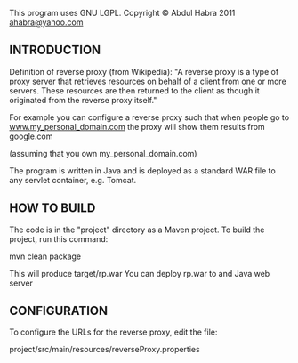 This program uses GNU LGPL.
Copyright © Abdul Habra 2011
ahabra@yahoo.com


INTRODUCTION
------------
Definition of reverse proxy (from Wikipedia):
"A reverse proxy is a type of proxy server that retrieves resources on behalf of a 
client from one or more servers. These resources are then returned to the client as 
though it originated from the reverse proxy itself."

For example you can configure a reverse proxy such that when people go to
www.my_personal_domain.com the proxy will show them results from google.com

(assuming that you own my_personal_domain.com)

The program is written in Java and is deployed as a standard WAR file to any
servlet container, e.g. Tomcat.


HOW TO BUILD
------------
The code is in the "project" directory as a Maven project.
To build the project, run this command:

mvn clean package

This will produce target/rp.war
You can deploy rp.war to and Java web server


CONFIGURATION
-------------
To configure the URLs for the reverse proxy, edit the file:

project/src/main/resources/reverseProxy.properties


